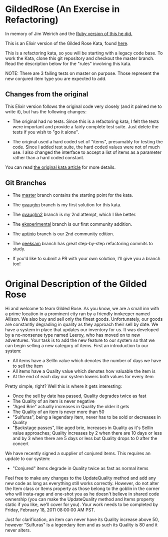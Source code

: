 GildedRose (An Exercise in Refactoring)
=======================================
In memory of Jim Weirich and the [Ruby version of this he
did.](https://github.com/jimweirich/gilded_rose_kata)

This is an Elixir version of the Gilded Rose Kata, found
[here](http://iamnotmyself.com/2011/02/13/refactor-this-the-gilded-rose-kata/).

This is a refactoring kata, so you will be starting with a legacy
code base.  To work the Kata, clone this git repository and checkout
the master branch. Read the description below for the "rules"
involving this kata.

NOTE: There are 3 failing tests on master on purpose. Those represent
the new conjured item type you are expected to add.

## Changes from the original

This Elixir version follows the original code very closely (and it pained me to write it), but has the
following changes:

* The original had no tests.  Since this is a refactoring kata, I felt
  the tests were important and provide a fairly complete test suite.
  Just delete the tests if you wish to "go it alone".

* The original used a hard coded set of "items", presumably for
  testing the code.  Since I added test suite, the hard coded values were
  not of much use.  I also changed the interface to accept a list of
  items as a parameter rather than a hard coded constant.

You can read
[the original kata article](http://iamnotmyself.com/2011/02/13/refactor-this-the-gilded-rose-kata/) for more details.

## Git Branches

* The [master](https://github.com/gvaughn/elixir_gilded_rose/tree/master) branch contains the starting point for the kata.

* The [gvaughn](https://github.com/gvaughn/elixir_gilded_rose/tree/gvaughn) branch is my first solution for this kata.

* The [gvaughn2](https://github.com/gvaughn/elixir_gilded_rose/tree/gvaughn2) branch is my 2nd attempt, which I like better.

* The [eksperimental](https://github.com/gvaughn/elixir_gilded_rose/tree/eksperimental) branch is our first community addition.

* The [aptinio](https://github.com/gvaughn/elixir_gilded_rose/tree/aptinio) branch is our 2nd community edition.

* The [geeksam](https://github.com/gvaughn/elixir_gilded_rose/tree/geeksam) branch has great step-by-step refactoring commits to study.

* If you'd like to submit a PR with your own solution, I'll give you a
  branch too!


# Original Description of the Gilded Rose

Hi and welcome to team Gilded Rose. As you know, we are a small inn
with a prime location in a prominent city ran by a friendly innkeeper
named Allison. We also buy and sell only the finest
goods. Unfortunately, our goods are constantly degrading in quality as
they approach their sell by date. We have a system in place that
updates our inventory for us. It was developed by a no-nonsense type
named Leeroy, who has moved on to new adventures. Your task is to add
the new feature to our system so that we can begin selling a new
category of items. First an introduction to our system:

- All items have a SellIn value which denotes the number of days we
  have to sell the item
- All items have a Quality value which denotes how valuable the item
  is
- At the end of each day our system lowers both values for every item

Pretty simple, right? Well this is where it gets interesting:

  - Once the sell by date has passed, Quality degrades twice as fast
  - The Quality of an item is never negative
  - "Aged Brie" actually increases in Quality the older it gets
  - The Quality of an item is never more than 50
  - "Sulfuras", being a legendary item, never has to be sold or
    decreases in Quality
  - "Backstage passes", like aged brie, increases in Quality as it's
    SellIn value approaches; Quality increases by 2 when there are 10
    days or less and by 3 when there are 5 days or less but Quality
    drops to 0 after the concert

We have recently signed a supplier of conjured items. This requires an update to our system:

- "Conjured" items degrade in Quality twice as fast as normal items

Feel free to make any changes to the UpdateQuality method and add any
new code as long as everything still works correctly. However, do not
alter the Item class or Items property as those belong to the goblin
in the corner who will insta-rage and one-shot you as he doesn't
believe in shared code ownership (you can make the UpdateQuality
method and Items property static if you like, we'll cover for
you). Your work needs to be completed by Friday, February 18, 2011
08:00:00 AM PST.

Just for clarification, an item can never have its Quality increase
above 50, however "Sulfuras" is a legendary item and as such its
Quality is 80 and it never alters.
